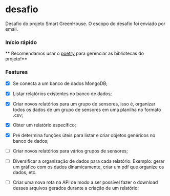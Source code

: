 # desafio
Desafio do projeto Smart GreenHouse. O escopo do desafio foi enviado por email.

### Início rápido

** Recomendamos usar o [poetry](https://pypi.org/project/poetry/) para gerenciar as bibliotecas do projeto!**


### Features

- [x] Se conecta a um banco de dados MongoDB;
- [x] Listar relatórios existentes no banco de dados;
- [x] Criar novos relatórios para um grupo de sensores, isso é, organizar todos os 
 dados de um grupo de sensores em uma planilha no formato .csv;
- [x] Obter um relatório específico;
- [x] Pré determina funções úteis para listar e criar objetos genéricos no banco de 
dados;
- [ ] Criar novos relatórios para vários grupos de sensores;
- [ ] Diversificar a organização de dados para cada relatório. Exemplo: gerar um 
 gráfico com os dados dinamicamente, criar um pdf que organize os dados, etc.
- [ ] Criar uma nova rota na API de modo a ser possível fazer o download desses 
 arquivos gerados durante a criação de um relatório;

